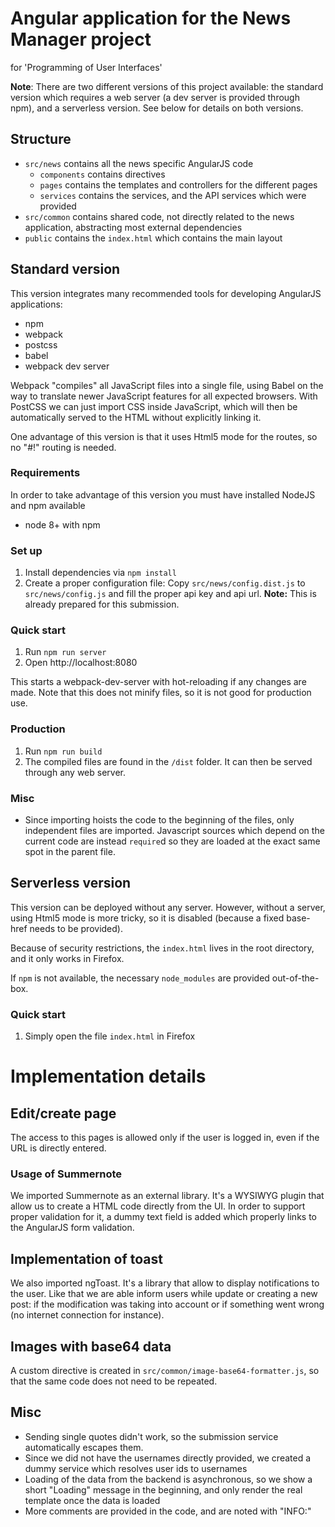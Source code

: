 # Angular application for the News Manager project
for 'Programming of User Interfaces'

**Note**: There are two different versions of this project available: the standard version which requires a web server (a dev server is provided through npm), and a serverless version. See below for details on both versions.

## Structure
- `src/news` contains all the news specific AngularJS code
    - `components` contains directives
    - `pages` contains the templates and controllers for the different pages
    - `services` contains the services, and the API services which were provided
- `src/common` contains shared code, not directly related to the news application, abstracting most external dependencies
- `public` contains the `index.html` which contains the main layout

## Standard version
This version integrates many recommended tools for developing AngularJS applications:
- npm
- webpack
- postcss
- babel
- webpack dev server

Webpack "compiles" all JavaScript files into a single file, using Babel on the way to translate newer JavaScript features for all expected browsers. With PostCSS we can just import CSS inside JavaScript, which will then be automatically served to the HTML without explicitly linking it.

One advantage of this version is that it uses Html5 mode for the routes, so no "#!" routing is needed.

### Requirements
In order to take advantage of this version you must have installed NodeJS and npm available
* node 8+ with npm

### Set up
1. Install dependencies via `npm install`
2. Create a proper configuration file: Copy `src/news/config.dist.js` to `src/news/config.js` and fill the proper api key and api url.
   **Note:** This is already prepared for this submission.


### Quick start
1. Run `npm run server`
2. Open http://localhost:8080

This starts a webpack-dev-server with hot-reloading if any changes are made. Note that this does not minify files, so it is not good for production use.

### Production
1. Run `npm run build`
2. The compiled files are found in the `/dist` folder. It can then be served through any web server.

### Misc
- Since importing hoists the code to the beginning of the files, only independent files are imported. Javascript sources which depend on the current code are instead `require`d so they are loaded at the exact same spot in the parent file.

## Serverless version
This version can be deployed without any server. However, without a server, using Html5 mode is more tricky, so it is disabled (because a fixed base-href needs to be provided).

Because of security restrictions, the `index.html` lives in the root directory, and it only works in Firefox.

If `npm` is not available, the necessary `node_modules` are provided out-of-the-box.

### Quick start
1. Simply open the file `index.html` in Firefox

# Implementation details

## Edit/create page

The access to this pages is allowed only if the user is logged in, even if the URL is directly entered.

### Usage of Summernote

We imported Summernote as an external library. It's a WYSIWYG plugin that allow us to create a HTML code
directly from the UI.
In order to support proper validation for it, a dummy text field is added which properly links to the AngularJS form validation.

## Implementation of toast

We also imported ngToast. It's a library that allow to display notifications to the user. Like that
we are able inform users while update or creating a new post: if the modification was taking into
account or if something went wrong (no internet connection for instance).

## Images with base64 data
A custom directive is created in `src/common/image-base64-formatter.js`, so that the same code does not need to be repeated.

## Misc
- Sending single quotes didn't work, so the submission service automatically escapes them.
- Since we did not have the usernames directly provided, we created a dummy service which resolves user ids to usernames
- Loading of the data from the backend is asynchronous, so we show a short "Loading" message in the beginning, and only render the real template once the data is loaded
- More comments are provided in the code, and are noted with "INFO:"
